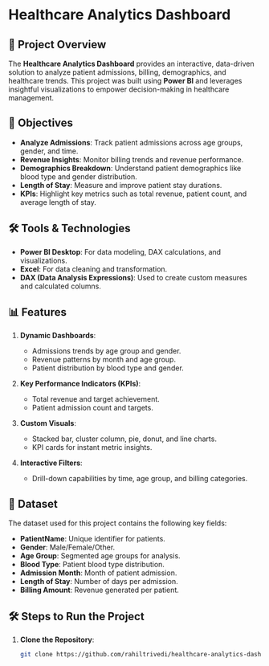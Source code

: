 # Healthcare Analytics Dashboard

## 🚀 Project Overview
The **Healthcare Analytics Dashboard** provides an interactive, data-driven solution to analyze patient admissions, billing, demographics, and healthcare trends. This project was built using **Power BI** and leverages insightful visualizations to empower decision-making in healthcare management.

## 🎯 Objectives
- **Analyze Admissions**: Track patient admissions across age groups, gender, and time.
- **Revenue Insights**: Monitor billing trends and revenue performance.
- **Demographics Breakdown**: Understand patient demographics like blood type and gender distribution.
- **Length of Stay**: Measure and improve patient stay durations.
- **KPIs**: Highlight key metrics such as total revenue, patient count, and average length of stay.

## 🛠️ Tools & Technologies
- **Power BI Desktop**: For data modeling, DAX calculations, and visualizations.
- **Excel**: For data cleaning and transformation.
- **DAX (Data Analysis Expressions)**: Used to create custom measures and calculated columns.

## 📊 Features
1. **Dynamic Dashboards**:
   - Admissions trends by age group and gender.
   - Revenue patterns by month and age group.
   - Patient distribution by blood type and gender.

2. **Key Performance Indicators (KPIs)**:
   - Total revenue and target achievement.
   - Patient admission count and targets.

3. **Custom Visuals**:
   - Stacked bar, cluster column, pie, donut, and line charts.
   - KPI cards for instant metric insights.

4. **Interactive Filters**:
   - Drill-down capabilities by time, age group, and billing categories.

## 📂 Dataset
The dataset used for this project contains the following key fields:
- **PatientName**: Unique identifier for patients.
- **Gender**: Male/Female/Other.
- **Age Group**: Segmented age groups for analysis.
- **Blood Type**: Patient blood type distribution.
- **Admission Month**: Month of patient admission.
- **Length of Stay**: Number of days per admission.
- **Billing Amount**: Revenue generated per patient.


## 🛠️ Steps to Run the Project
1. **Clone the Repository**:
   ```bash
   git clone https://github.com/rahiltrivedi/healthcare-analytics-dashboard.git
